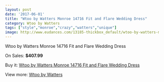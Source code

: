 ```yaml
---
layout: post
date: '2017-06-01'
title: "Wtoo by Watters Monroe 14716 Fit and Flare Wedding Dress"
category: Wtoo by Watters
tags: ["style","monroe","crazy","watters","unique"]
image: http://www.eudances.com/13185-thickbox_default/wtoo-by-watters-monroe-14716-fit-and-flare-wedding-dress.jpg
---
```

Wtoo by Watters Monroe 14716 Fit and Flare Wedding Dress

On Sales: **$407.99**
<a href="https://www.eudances.com/en/wtoo-by-watters/3993-wtoo-by-watters-monroe-14716-fit-and-flare-wedding-dress.html"><amp-img layout="responsive" width="600" height="600" src="//www.eudances.com/13185-thickbox_default/wtoo-by-watters-monroe-14716-fit-and-flare-wedding-dress.jpg" alt="Wtoo by Watters Monroe 14716 Fit and Flare Wedding Dress 0" /></a>
<a href="https://www.eudances.com/en/wtoo-by-watters/3993-wtoo-by-watters-monroe-14716-fit-and-flare-wedding-dress.html"><amp-img layout="responsive" width="600" height="600" src="//www.eudances.com/13190-thickbox_default/wtoo-by-watters-monroe-14716-fit-and-flare-wedding-dress.jpg" alt="Wtoo by Watters Monroe 14716 Fit and Flare Wedding Dress 1" /></a>
<a href="https://www.eudances.com/en/wtoo-by-watters/3993-wtoo-by-watters-monroe-14716-fit-and-flare-wedding-dress.html"><amp-img layout="responsive" width="600" height="600" src="//www.eudances.com/13189-thickbox_default/wtoo-by-watters-monroe-14716-fit-and-flare-wedding-dress.jpg" alt="Wtoo by Watters Monroe 14716 Fit and Flare Wedding Dress 2" /></a>
<a href="https://www.eudances.com/en/wtoo-by-watters/3993-wtoo-by-watters-monroe-14716-fit-and-flare-wedding-dress.html"><amp-img layout="responsive" width="600" height="600" src="//www.eudances.com/13188-thickbox_default/wtoo-by-watters-monroe-14716-fit-and-flare-wedding-dress.jpg" alt="Wtoo by Watters Monroe 14716 Fit and Flare Wedding Dress 3" /></a>
<a href="https://www.eudances.com/en/wtoo-by-watters/3993-wtoo-by-watters-monroe-14716-fit-and-flare-wedding-dress.html"><amp-img layout="responsive" width="600" height="600" src="//www.eudances.com/13187-thickbox_default/wtoo-by-watters-monroe-14716-fit-and-flare-wedding-dress.jpg" alt="Wtoo by Watters Monroe 14716 Fit and Flare Wedding Dress 4" /></a>
<a href="https://www.eudances.com/en/wtoo-by-watters/3993-wtoo-by-watters-monroe-14716-fit-and-flare-wedding-dress.html"><amp-img layout="responsive" width="600" height="600" src="//www.eudances.com/13186-thickbox_default/wtoo-by-watters-monroe-14716-fit-and-flare-wedding-dress.jpg" alt="Wtoo by Watters Monroe 14716 Fit and Flare Wedding Dress 5" /></a>

Buy it: [Wtoo by Watters Monroe 14716 Fit and Flare Wedding Dress](https://www.eudances.com/en/wtoo-by-watters/3993-wtoo-by-watters-monroe-14716-fit-and-flare-wedding-dress.html "Wtoo by Watters Monroe 14716 Fit and Flare Wedding Dress")

View more: [Wtoo by Watters](https://www.eudances.com/en/49-wtoo-by-watters "Wtoo by Watters")